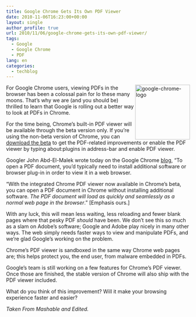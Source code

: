 ```yaml
---
title: Google Chrome Gets Its Own PDF Viewer
date: 2010-11-06T16:23:00+00:00
layout: single
author_profile: true
url: 2010/11/06/google-chrome-gets-its-own-pdf-viewer/
tags:
  - Google
  - Google Chrome
  - PDF
lang: en
categories: 
  - techblog
---
```

[<img title="google-chrome-logo" border="0" alt="google-chrome-logo" align="right" src="http://lh5.ggpht.com/_vaUVXcmC3OI/TNV56_fMxxI/AAAAAAAADFs/L4DNjjeFbIE/google-chrome-logo_thumb%5B2%5D.png?imgmax=800" width="150" height="150" />](http://lh3.ggpht.com/_vaUVXcmC3OI/TNV54Tm0vbI/AAAAAAAADFo/S77j9LXLXCM/s1600-h/google-chrome-logo%5B4%5D.png)For Google Chrome users, viewing PDFs in the browser has been a colossal pain for lo these many moons. That’s why we are (and you should be) thrilled to learn that Google is rolling out a better way to look at PDFs in Chrome.

For the time being, Chrome’s built-in PDF viewer will be available through the beta version only. If you’re using the non-beta version of Chrome, you can [download the beta](http://www.google.com/intl/en/landing/chrome/beta/) to get the PDF-related improvements or enable the PDF viewer by typing about:plugins in address-bar and enable PDF viewer. 

Googler John Abd-El-Malek wrote today on the Google Chrome [blog](http://chrome.blogspot.com/2010/11/pdf-goodness-in-chrome.html), “To open a PDF document, you’d typically need to install additional software or browser plug-in in order to view it in a web browser.

“With the integrated Chrome PDF viewer now available in Chrome’s beta, you can open a PDF document in Chrome without installing additional software. _The PDF document will load as quickly and seamlessly as a normal web page in the browser_.” [Emphasis ours.]

With any luck, this will mean less waiting, less reloading and fewer blank pages where that pesky PDF _should_ have been. We don’t see this so much as a slam on Adobe’s software; Google and Adobe play nicely in many other ways. The web simply needs faster ways to view and manipulate PDFs, and we’re glad Google’s working on the problem.

Chrome’s PDF viewer is sandboxed in the same way Chrome web pages are; this helps protect you, the end user, from malware embedded in PDFs.

Google’s team is still working on a few features for Chrome’s PDF viewer. Once those are finished, the stable version of Chrome will also ship with the PDF viewer included.

What do you think of this improvement? Will it make your browsing experience faster and easier?

_Taken From Mashable and Edited._